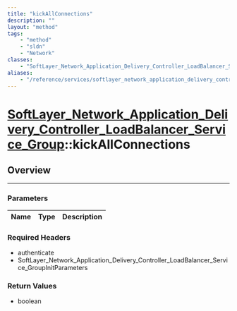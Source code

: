 ```yaml
---
title: "kickAllConnections"
description: ""
layout: "method"
tags:
    - "method"
    - "sldn"
    - "Network"
classes:
    - "SoftLayer_Network_Application_Delivery_Controller_LoadBalancer_Service_Group"
aliases:
    - "/reference/services/softlayer_network_application_delivery_controller_loadbalancer_service_group/kickAllConnections"
---
```

# [SoftLayer_Network_Application_Delivery_Controller_LoadBalancer_Service_Group](/reference/services/SoftLayer_Network_Application_Delivery_Controller_LoadBalancer_Service_Group)::kickAllConnections





## Overview 


-----

### Parameters 
|Name | Type | Description |
| --- | --- | --- |


### Required Headers
* authenticate
* SoftLayer_Network_Application_Delivery_Controller_LoadBalancer_Service_GroupInitParameters


### Return Values
* boolean




